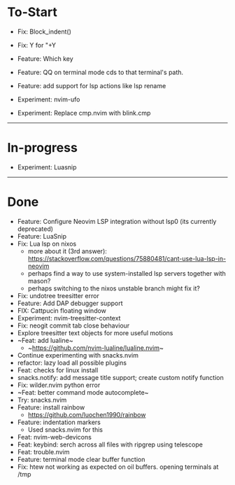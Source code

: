 # To-Start

- Fix: Block_indent()
- Fix: <leader>Y for "+Y

- Feature: Which key
- Feature: QQ on terminal mode cds to that terminal's path.
- Feature: add support for lsp actions like lsp rename

- Experiment: nvim-ufo
- Experiment: Replace cmp.nvim with blink.cmp

------
# In-progress

- Experiment: Luasnip

------
# Done
- Feature: Configure Neovim LSP integration without lsp0 (its currently deprecated)
- Feature: LuaSnip
- Fix: Lua lsp on nixos
    - more about it (3rd answer): https://stackoverflow.com/questions/75880481/cant-use-lua-lsp-in-neovim
    - perhaps find a way to use system-installed lsp servers together with mason?
    - perhaps switching to the nixos unstable branch might fix it?
- Fix: undotree treesitter error 
- Feature: Add DAP debugger support
- FIX: Cattpucin floating window 
- Experiment: nvim-treesitter-context
- Fix: neogit commit tab close behaviour
- Explore treesitter text objects for more useful motions
- ~Feat: add lualine~
    - ~https://github.com/nvim-lualine/lualine.nvim~
- Continue experimenting with snacks.nvim
- refactor: lazy load all possible plugins
- Feat: checks for linux install
- snacks.notify: add message title support; create custom notify function
- Fix: wilder.nvim python error
- ~Feat: better command mode autocomplete~
- Try: snacks.nvim
- Feature: install rainbow
    - https://github.com/luochen1990/rainbow
- Feature: indentation markers
    - Used snacks.nvim for this
- Feat: nvim-web-devicons
- Feat: keybind: serch across all files with ripgrep using telescope
- Feat: trouble.nvim
- Feature: terminal mode clear buffer function
- Fix: htew not working as expected on oil buffers. opening terminals at /tmp

